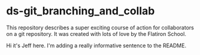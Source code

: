 # ds-git_branching_and_collab

This repository describes a super exciting course of action for collaborators on a git repository. It was created with lots of love by the Flatiron School.

Hi it's Jeff here. I'm adding a really informative sentence to the README.